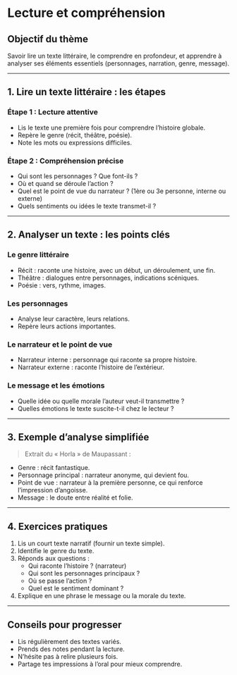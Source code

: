 # Lecture et compréhension

## Objectif du thème
Savoir lire un texte littéraire, le comprendre en profondeur, et apprendre à analyser ses éléments essentiels (personnages, narration, genre, message).

---

## 1. Lire un texte littéraire : les étapes

### Étape 1 : Lecture attentive
- Lis le texte une première fois pour comprendre l’histoire globale.
- Repère le genre (récit, théâtre, poésie).
- Note les mots ou expressions difficiles.

### Étape 2 : Compréhension précise
- Qui sont les personnages ? Que font-ils ?
- Où et quand se déroule l’action ?
- Quel est le point de vue du narrateur ? (1ère ou 3e personne, interne ou externe)
- Quels sentiments ou idées le texte transmet-il ?

---

## 2. Analyser un texte : les points clés

### Le genre littéraire
- Récit : raconte une histoire, avec un début, un déroulement, une fin.
- Théâtre : dialogues entre personnages, indications scéniques.
- Poésie : vers, rythme, images.

### Les personnages
- Analyse leur caractère, leurs relations.
- Repère leurs actions importantes.

### Le narrateur et le point de vue
- Narrateur interne : personnage qui raconte sa propre histoire.
- Narrateur externe : raconte l’histoire de l’extérieur.

### Le message et les émotions
- Quelle idée ou quelle morale l’auteur veut-il transmettre ?
- Quelles émotions le texte suscite-t-il chez le lecteur ?

---

## 3. Exemple d’analyse simplifiée

> Extrait du « Horla » de Maupassant :

- Genre : récit fantastique.
- Personnage principal : narrateur anonyme, qui devient fou.
- Point de vue : narrateur à la première personne, ce qui renforce l’impression d’angoisse.
- Message : le doute entre réalité et folie.

---

## 4. Exercices pratiques

1. Lis un court texte narratif (fournir un texte simple).
2. Identifie le genre du texte.
3. Réponds aux questions :
    - Qui raconte l’histoire ? (narrateur)
    - Qui sont les personnages principaux ?
    - Où se passe l’action ?
    - Quel est le sentiment dominant ?
4. Explique en une phrase le message ou la morale du texte.

---

## Conseils pour progresser
- Lis régulièrement des textes variés.
- Prends des notes pendant la lecture.
- N’hésite pas à relire plusieurs fois.
- Partage tes impressions à l’oral pour mieux comprendre.

